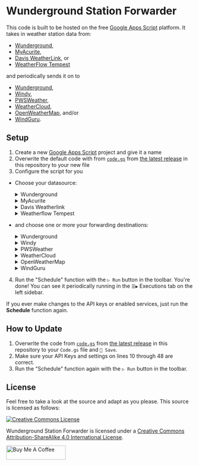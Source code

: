 # Wunderground Station Forwarder

This code is built to be hosted on the free [Google Apps Script](https://developers.google.com/apps-script) platform. It takes in weather station data from:

- [Wunderground](https://wunderground.com/member/api-keys),
- [MyAcurite](https://myacurite.com/),
- [Davis WeatherLink](https://weatherlink.com/), or
- [WeatherFlow Tempest](https://tempestwx.com/)

and periodically sends it on to

- [Wunderground](https://wunderground.com/pws/overview),
- [Windy](https://stations.windy.com/),
- [PWSWeather](https://pwsweather.com/),
- [WeatherCloud](https://weathercloud.com/),
- [OpenWeatherMap](https://openweathermap.org/stations), and/or
- [WindGuru](https://www.windguru.cz/map/station/).

## Setup

1. Create a new [Google Apps Script](https://script.google.com/) project and give it a name
2. Overwrite the default code with from [`code.gs`](https://github.com/leoherzog/WundergroundStationForwarder/releases/latest/download/code.gs) from [the latest release](https://github.com/leoherzog/WundergroundStationForwarder/releases/latest) in this repository to your new file
3. Configure the script for you

  - Choose your datasource:

    <details>
      <summary>Wunderground</summary>

      Uses the [IBM Wunderground](https://wunderground.com/member/api-keys) API.

      <small>Note: Unfortunately, it looks like the new Wunderground API keys have started expiring 6 months after being generated, so you may need to replace the key if that happens.</small>
      - Set the `datasource` to `ibm` on line 10
      - Set your `ibmAPIKey` on line 12
      - Set your `ibmStationId` on line 13
    </details>
    <details>
      <summary>MyAcurite</summary>
      
      Experimental. Uses the undocumented [MyAcurite](https://myacurite.com/) private API.
      - Set the `datasource` to `acurite` on Line 10
      - Set your `acuriteUsername` on Line 15
      - Set your `acuritePassword` on line 16
      - Set your `acuriteHubName` on line 17
      - Set your `acuriteStationName` on line 18
    </details>
    <details>
      <summary>Davis Weatherlink</summary>
      
      Uses the [Davis Weatherlink](https://weatherlink.com/account) API v2.
      - Set the `datasource` to `davis` on line 10
      - Set your `davisApiKey` on line 20
      - Set your `davisApiSecret` on line 21
      - Set your `davisStationName` on line 22
    </details>
    <details>
      <summary>Weatherflow Tempest</summary>
      
      Uses a [Weatherflow Tempest Personal Use Token](https://tempestwx.com/settings/tokens).
      - Set the `datasource` to `weatherflow` on Line 10
      - Set your `weatherflowPUT` on line 24
      - Set your `weatherflowSationId` on Line 25
    </details>

  - and choose one or more your forwarding destinations:

    <details>
      <summary>Wunderground</summary>

      Send to [Wunderground](https://support.weather.com/s/article/PWS-Upload-Protocol).

      - Set `updateWunderground` to `true` on Line 29
      - Set your `wundergroundAPIKey` on Line 30
      - Set your `wundergroundStationId` on line 31
    </details>
    <details>
      <summary>Windy</summary>

      Send to [Windy.com](https://community.windy.com/topic/8168/report-your-weather-station-data-to-windy).

      - Set `updateWindy` to `true` on Line 33
      - Set your `windyAPIKey` on Line 34
      - Set your `windyStationId` on line 35. It's likely `0`, `1`, `2`, etc.
    </details>
    <details>
      <summary>PWSWeather</summary>

      Send to [PWSWeather](https://dashboard.pwsweather.com/).

      - Set `updatePWSWeather` to `true` on Line 37
      - Set your `pwsWeatherAPIKey` from your station's admin page on line 38
      - Set your `pwsWeatherStationID` on Line 39
    </details>
    <details>
      <summary>WeatherCloud</summary>

      Send to [WeatherCloud](https://app.weathercloud.net/). Retrieve your station's ID and API Key by going to [your Devices](https://app.weathercloud.net/devices), then clicking Settings → 🔌 Link on your station.

      - Set `updateWeatherCloud` to `true` on Line 41
      - Set your `weathercloudStationId` on line 42
      - Set your `weathercloudAPIKey` on Line 43
      - Set whether or not you have a WeatherCloud Pro or Premium account with `hasWeatherCloudPro` as `true` or `false` on line 44
    </details>
    <details>
      <summary>OpenWeatherMap</summary>

      Send to [OpenWeatherMap](https://openweathermap.org/stations). Creation of an OpenWeatherMap station must be done by API, not on the OpenWeatherMap website. More information is available in [the OpenWeatherMap Station API documentation](https://openweathermap.org/stations#create_station). The basic concept for what must be done is available in the `createNewOWMStation_()` function. Remove the `_` character from the name of that function to make it selectable from the `▷ Run` button in the toolbar. If you do so, make sure you note your new station's ID and other details in the log after running! Then:

      - Set `updateOpenWeatherMap` to `true` on Line 46
      - Set `openWeatherMapAPIKey` to your [API Key](https://home.openweathermap.org/api_keys) on Line 47
      - Set your `openWeatherMapStationId` to [your OpenWeatherMap station's `external_id`](https://openweathermap.org/stations#create_station) on line 48
    </details>
    <details>
      <summary>WindGuru</summary>

      Send to [WindGuru](https://www.windguru.cz/map/station/). Start by [registering a new "Other / Upload API" station](https://stations.windguru.cz/register.php?id_type=16), then:

      - Set `updateWindGuru` to `true` on Line 50
      - Set `windGuruStationUID` to your chosen [station UID](https://stations.windguru.cz/) on Line 51
      - Set your `windGuruStationPassword` to your chosen [station API password](https://stations.windguru.cz/) (note, not your _account's_ password) on line 52
    </details>

4. Run the "Schedule" function with the `▷ Run` button in the toolbar. You're done! You can see it periodically running in the `☰▶` Executions tab on the left sidebar.

If you ever make changes to the API keys or enabled services, just run the **Schedule** function again.

## How to Update

1. Overwrite the code from [`code.gs`](https://github.com/leoherzog/WundergroundStationForwarder/releases/latest/download/code.gs) from [the latest release](https://github.com/leoherzog/WundergroundStationForwarder/releases/latest) in this repository to your `Code.gs` file and `💾 Save`.
2. Make sure your API Keys and settings on lines 10 through 48 are correct.
3. Run the "Schedule" function again with the `▷ Run` button in the toolbar.

## License

Feel free to take a look at the source and adapt as you please. This source is licensed as follows:

[![Creative Commons License](https://i.creativecommons.org/l/by-sa/4.0/88x31.png)](http://creativecommons.org/licenses/by-sa/4.0/)

Wunderground Station Forwarder is licensed under a [Creative Commons Attribution-ShareAlike 4.0 International License](http://creativecommons.org/licenses/by-sa/4.0/).

<a href="https://www.buymeacoffee.com/leoherzog" target="_blank"><img src="https://cdn.buymeacoffee.com/buttons/default-orange.png" alt="Buy Me A Coffee" style="height: 38px !important;width: 160px !important;" ></a>
